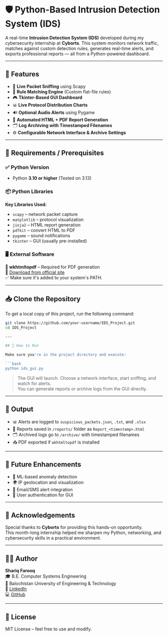 # 🛡️ Python-Based Intrusion Detection System (IDS)

A real-time **Intrusion Detection System (IDS)** developed during my cybersecurity internship at **Cyborts**. This system monitors network traffic, matches against custom detection rules, generates real-time alerts, and exports professional reports — all from a Python-powered dashboard.

---

## 🚀 Features

- 📡 **Live Packet Sniffing** using Scapy  
- 🧠 **Rule Matching Engine** (Custom flat-file rules)  
- 🎮 **Tkinter-Based GUI Dashboard**  
- 📊 **Live Protocol Distribution Charts**  
- 🔊 **Optional Audio Alerts** using Pygame  
- 📄 **Automated HTML + PDF Report Generation**  
- 🗂️ **Log Archiving with Timestamped Filenames**  
- ⚙️ **Configurable Network Interface & Archive Settings**

---

## 🧰 Requirements / Prerequisites

### ✅ Python Version
- Python **3.10 or higher** (Tested on 3.13)

### 📦 Python Libraries

**Key Libraries Used:**
- `scapy` – network packet capture  
- `matplotlib` – protocol visualization  
- `jinja2` – HTML report generation  
- `pdfkit` – convert HTML to PDF  
- `pygame` – sound notifications  
- `tkinter` – GUI (usually pre-installed)

### 🖥️ External Software

**📄 wkhtmltopdf** – Required for PDF generation  
🔗 [Download from official site](https://wkhtmltopdf.org/downloads.html)  
✅ Make sure it's added to your system's PATH.

---

## 📥 Clone the Repository

To get a local copy of this project, run the following command:

```bash
git clone https://github.com/your-username/IDS_Project.git
cd IDS_Project

---

## 🧪 How to Run

Make sure you're in the project directory and execute:

```bash
python ids_gui.py
```

> The GUI will launch. Choose a network interface, start sniffing, and watch for alerts.  
> You can generate reports or archive logs from the GUI directly.

---

## 📁 Output

- 📊 Alerts are logged to `suspicious_packets.json`, `.txt`, and `.xlsx`
- 📄 Reports saved in `/reports/` folder as `Report_<timestamp>.html`
- 🗂️ Archived logs go to `/archive/` with timestamped filenames
- 📥 PDF exported if `wkhtmltopdf` is installed

---

## 🎯 Future Enhancements

- 🔐 ML-based anomaly detection  
- 🌍 IP geolocation and visualization  
- 📨 Email/SMS alert integration  
- 🔐 User authentication for GUI

---

## 🙏 Acknowledgements

Special thanks to **Cyborts** for providing this hands-on opportunity.  
This month-long internship helped me sharpen my Python, networking, and cybersecurity skills in a practical environment.

---

## 👨‍💻 Author

**Shariq Farooq**  
🎓 B.E. Computer Systems Engineering  
📍 Balochistan University of Engineering & Technology  
🔗 [LinkedIn](https://www.linkedin.com/in/shariq-farooq)  
💻 [GitHub](https://github.com/ShariqFarooqDev)

---

## 📃 License

MIT License – feel free to use and modify.